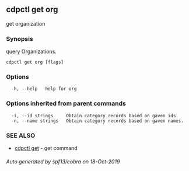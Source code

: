 ## cdpctl get org

get organization

### Synopsis

query Organizations.

```
cdpctl get org [flags]
```

### Options

```
  -h, --help   help for org
```

### Options inherited from parent commands

```
  -i, --id strings     Obtain category records based on gaven ids.
  -n, --name strings   Obtain category records based on gaven names.
```

### SEE ALSO

* [cdpctl get](cdpctl_get.md)	 - get command

###### Auto generated by spf13/cobra on 18-Oct-2019
